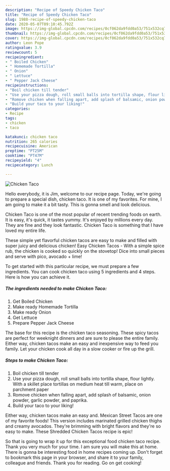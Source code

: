 ```yaml
---
description: "Recipe of Speedy Chicken Taco"
title: "Recipe of Speedy Chicken Taco"
slug: 1988-recipe-of-speedy-chicken-taco
date: 2020-05-07T09:10:45.792Z
image: https://img-global.cpcdn.com/recipes/0cf062da9fdd0a53/751x532cq70/chicken-taco-recipe-main-photo.jpg
thumbnail: https://img-global.cpcdn.com/recipes/0cf062da9fdd0a53/751x532cq70/chicken-taco-recipe-main-photo.jpg
cover: https://img-global.cpcdn.com/recipes/0cf062da9fdd0a53/751x532cq70/chicken-taco-recipe-main-photo.jpg
author: Leon Pope
ratingvalue: 3.9
reviewcount: 5
recipeingredient:
- " Boiled Chicken"
- " Homemade Tortilla"
- " Onion"
- " Lettuce"
- " Pepper Jack Cheese"
recipeinstructions:
- "Boil chicken till tender"
- "Use your pizza dough, roll small balls into tortilla shape, flour lightly. With a skillet place tortillas on medium heat till warm, place on parchment paper"
- "Romove chicken when falling apart, add splash of balsamic, onion powder, garlic powder, and paprika."
- "Build your taco to your liking!"
categories:
- Recipe
tags:
- chicken
- taco

katakunci: chicken taco 
nutrition: 265 calories
recipecuisine: American
preptime: "PT25M"
cooktime: "PT47M"
recipeyield: "4"
recipecategory: Lunch

---
```



![Chicken Taco](https://img-global.cpcdn.com/recipes/0cf062da9fdd0a53/751x532cq70/chicken-taco-recipe-main-photo.jpg)

Hello everybody, it is Jim, welcome to our recipe page. Today, we're going to prepare a special dish, chicken taco. It is one of my favorites. For mine, I am going to make it a bit tasty. This is gonna smell and look delicious.

Chicken Taco is one of the most popular of recent trending foods on earth. It is easy, it's quick, it tastes yummy. It's enjoyed by millions every day. They are fine and they look fantastic. Chicken Taco is something that I have loved my entire life.

These simple yet flavorful chicken tacos are easy to make and filled with super juicy and delicious chicken! Easy Chicken Tacos - With a simple spice rub, the chicken is cooked so quickly on the stovetop! Dice into small pieces and serve with pico, avocado + lime!


To get started with this particular recipe, we must prepare a few ingredients. You can cook chicken taco using 5 ingredients and 4 steps. Here is how you can achieve it.

<!--inarticleads1-->

##### The ingredients needed to make Chicken Taco:

1. Get  Boiled Chicken
1. Make ready  Homemade Tortilla
1. Make ready  Onion
1. Get  Lettuce
1. Prepare  Pepper Jack Cheese


The base for this recipe is the chicken taco seasoning. These spicy tacos are perfect for weeknight dinners and are sure to please the entire family. Either way, chicken tacos make an easy and inexpensive way to feed you family. Let your chicken cook all day in a slow cooker or fire up the grill. 

<!--inarticleads2-->

##### Steps to make Chicken Taco:

1. Boil chicken till tender
1. Use your pizza dough, roll small balls into tortilla shape, flour lightly. With a skillet place tortillas on medium heat till warm, place on parchment paper
1. Romove chicken when falling apart, add splash of balsamic, onion powder, garlic powder, and paprika.
1. Build your taco to your liking!


Either way, chicken tacos make an easy and. Mexican Street Tacos are one of my favorite foods! This version includes marinated grilled chicken thighs and creamy avocados. They&#39;re brimming with bright flavors and they&#39;re so easy to make. These Shredded Chicken Tacos recipe is epic! 

So that is going to wrap it up for this exceptional food chicken taco recipe. Thank you very much for your time. I am sure you will make this at home. There is gonna be interesting food in home recipes coming up. Don't forget to bookmark this page in your browser, and share it to your family, colleague and friends. Thank you for reading. Go on get cooking!
